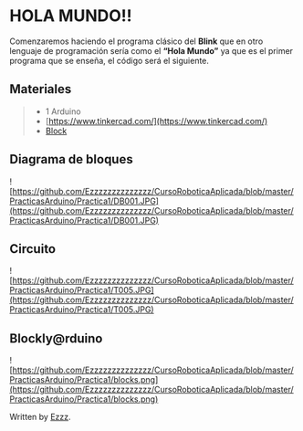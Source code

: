 # HOLA MUNDO!! 

Comenzaremos haciendo el programa clásico del **Blink** que en otro lenguaje de programación sería como el **“Hola Mundo”** ya que es el primer programa que se enseña, el código será el siguiente. 

## Materiales
> - 1 Arduino
> - [https://www.tinkercad.com/](https://www.tinkercad.com/)
> - [Block](https://technologiescollege.github.io/Blockly-at-rduino/index.html)

## Diagrama de bloques
![https://github.com/Ezzzzzzzzzzzzzz/CursoRoboticaAplicada/blob/master/PracticasArduino/Practica1/DB001.JPG](https://github.com/Ezzzzzzzzzzzzzz/CursoRoboticaAplicada/blob/master/PracticasArduino/Practica1/DB001.JPG)

## Circuito

![https://github.com/Ezzzzzzzzzzzzzz/CursoRoboticaAplicada/blob/master/PracticasArduino/Practica1/T005.JPG](https://github.com/Ezzzzzzzzzzzzzz/CursoRoboticaAplicada/blob/master/PracticasArduino/Practica1/T005.JPG)


## Blockly@rduino
![https://github.com/Ezzzzzzzzzzzzzz/CursoRoboticaAplicada/blob/master/PracticasArduino/Practica1/blocks.png](https://github.com/Ezzzzzzzzzzzzzz/CursoRoboticaAplicada/blob/master/PracticasArduino/Practica1/blocks.png)




Written by  [Ezzz](https://ezzzzzzzzzzzzzz.github.io/).
<!--stackedit_data:
eyJoaXN0b3J5IjpbLTkzNjM5NTkxNiwtMTgxNjc2MTI1NSwxNz
gyMzk4MjQ2LC0yNTQzMjM3NzQsMTUwNzU3ODQxOSwxODQwOTQ4
MjE1LC0yMDUyNjU0MzIxXX0=
-->